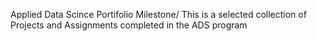 Applied Data Scince Portifolio Milestone/
  This is a selected collection of Projects and Assignments completed in the ADS program
